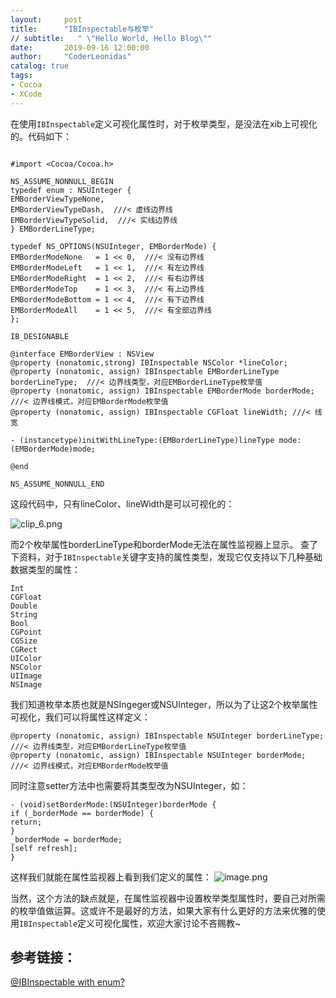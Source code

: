 ```yaml
---
layout:     post
title:      "IBInspectable与枚举"
// subtitle:   " \"Hello World, Hello Blog\""
date:       2019-09-16 12:00:00
author:     "CoderLeonidas"
catalog: true
tags:
- Cocoa
- XCode
---
```


在使用`IBInspectable`定义可视化属性时，对于枚举类型，是没法在xib上可视化的。代码如下：

```

#import <Cocoa/Cocoa.h>

NS_ASSUME_NONNULL_BEGIN
typedef enum : NSUInteger {
EMBorderViewTypeNone,
EMBorderViewTypeDash,  ///< 虚线边界线
EMBorderViewTypeSolid,  ///< 实线边界线
} EMBorderLineType;

typedef NS_OPTIONS(NSUInteger, EMBorderMode) {
EMBorderModeNone   = 1 << 0,  ///< 没有边界线
EMBorderModeLeft   = 1 << 1,  ///< 有左边界线
EMBorderModeRight  = 1 << 2,  ///< 有右边界线
EMBorderModeTop    = 1 << 3,  ///< 有上边界线
EMBorderModeBottom = 1 << 4,  ///< 有下边界线
EMBorderModeAll    = 1 << 5,  ///< 有全部边界线
};

IB_DESIGNABLE

@interface EMBorderView : NSView
@property (nonatomic,strong) IBInspectable NSColor *lineColor;
@property (nonatomic, assign) IBInspectable EMBorderLineType borderLineType;  ///< 边界线类型，对应EMBorderLineType枚举值
@property (nonatomic, assign) IBInspectable EMBorderMode borderMode; ///< 边界线模式，对应EMBorderMode枚举值
@property (nonatomic, assign) IBInspectable CGFloat lineWidth; ///< 线宽

- (instancetype)initWithLineType:(EMBorderLineType)lineType mode:(EMBorderMode)mode;

@end

NS_ASSUME_NONNULL_END
```

这段代码中，只有lineColor、lineWidth是可以可视化的：

![clip_6.png](https://upload-images.jianshu.io/upload_images/2014369-9b2c6528fa4786c8.png?imageMogr2/auto-orient/strip%7CimageView2/2/w/719)


而2个枚举属性borderLineType和borderMode无法在属性监视器上显示。
查了下资料，对于`IBInspectable`关键字支持的属性类型，发现它仅支持以下几种基础数据类型的属性：

```
Int
CGFloat
Double
String
Bool
CGPoint
CGSize
CGRect
UIColor
NSColor
UIImage
NSImage
```

我们知道枚举本质也就是NSIngeger或NSUInteger，所以为了让这2个枚举属性可视化，我们可以将属性这样定义：

```
@property (nonatomic, assign) IBInspectable NSUInteger borderLineType;  ///< 边界线类型，对应EMBorderLineType枚举值
@property (nonatomic, assign) IBInspectable NSUInteger borderMode; ///< 边界线模式，对应EMBorderMode枚举值
```
同时注意setter方法中也需要将其类型改为NSUInteger，如：

```
- (void)setBorderMode:(NSUInteger)borderMode {
if (_borderMode == borderMode) {
return;
}
_borderMode = borderMode;
[self refresh];
}
```

这样我们就能在属性监视器上看到我们定义的属性：
![image.png](https://upload-images.jianshu.io/upload_images/2014369-6709d2009c666c20.png?imageMogr2/auto-orient/strip%7CimageView2/2/w/1240)


当然，这个方法的缺点就是，在属性监视器中设置枚举类型属性时，要自己对所需的枚举值做运算。这或许不是最好的方法，如果大家有什么更好的方法来优雅的使用`IBInspectable`定义可视化属性，欢迎大家讨论不吝赐教~

## 参考链接：
[@IBInspectable with enum?](https://stackoverflow.com/questions/28749598/ibinspectable-with-enum)




